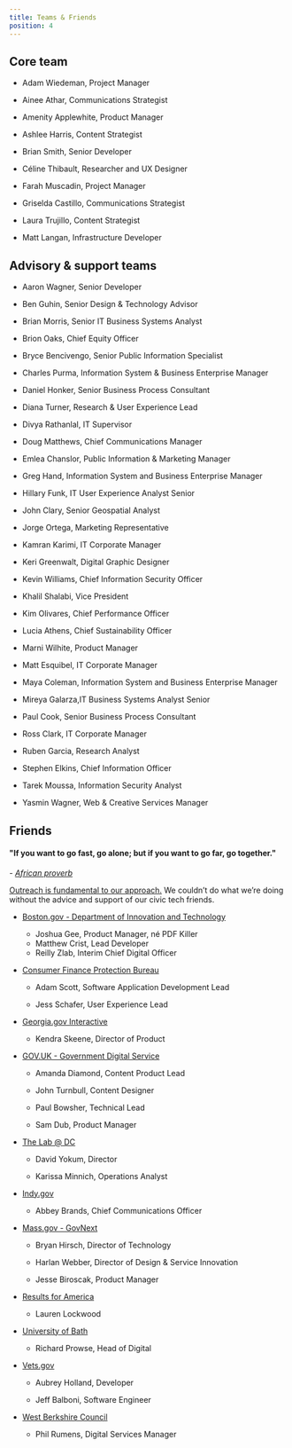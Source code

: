 ```yaml
---
title: Teams & Friends
position: 4
---
```


## Core team 

* Adam Wiedeman, Project Manager

* Ainee Athar, Communications Strategist

* Amenity Applewhite, Product Manager

* Ashlee Harris, Content Strategist 

* Brian Smith, Senior Developer

* Céline Thibault, Researcher and UX Designer

* Farah Muscadin, Project Manager

* Griselda Castillo, Communications Strategist 

* Laura Trujillo, Content Strategist

* Matt Langan, Infrastructure Developer

## Advisory & support teams

* Aaron Wagner, Senior Developer 

* Ben Guhin, Senior Design & Technology Advisor 

* Brian Morris, Senior IT Business Systems Analyst

* Brion Oaks, Chief Equity Officer 

* Bryce Bencivengo, Senior Public Information Specialist 

* Charles Purma, Information System & Business Enterprise Manager 

* Daniel Honker, Senior Business Process Consultant 

* Diana Turner, Research & User Experience Lead

* Divya Rathanlal, IT Supervisor

* Doug Matthews, Chief Communications Manager 

* Emlea Chanslor, Public Information & Marketing Manager 

* Greg Hand, Information System and Business Enterprise Manager

* Hillary Funk, IT User Experience Analyst Senior

* John Clary, Senior Geospatial Analyst

* Jorge Ortega, Marketing Representative 

* Kamran Karimi, IT Corporate Manager 

* Keri Greenwalt, Digital Graphic Designer 

* Kevin Williams, Chief Information Security Officer 

* Khalil Shalabi, Vice President 

* Kim Olivares, Chief Performance Officer 

* Lucia Athens, Chief Sustainability Officer 

* Marni Wilhite, Product Manager

* Matt Esquibel, IT Corporate Manager

* Maya Coleman, Information System and Business Enterprise Manager 

* Mireya Galarza,IT Business Systems Analyst Senior

* Paul Cook, Senior Business Process Consultant 

* Ross Clark, IT Corporate Manager 

* Ruben Garcia, Research Analyst

* Stephen Elkins, Chief Information Officer

* Tarek Moussa, Information Security Analyst

* Yasmin Wagner, Web & Creative Services Manager 

## Friends
#### "If you want to go fast, go alone; but if you want to go far, go together." 
*- [African proverb](https://www.npr.org/sections/goatsandsoda/2016/07/30/487925796/it-takes-a-village-to-determine-the-origins-of-an-african-proverb)*  


[Outreach is fundamental to our approach.](http://projects.austintexas.io/projects/austin-digital-services-discovery/about/our-approach/#part-of-a-larger-movement) We couldn’t do what we’re doing without the advice and support of our civic tech friends. 

* [Boston.gov - Department of Innovation and Technology](https://www.boston.gov/departments/innovation-and-technology)
    * Joshua Gee, Product Manager, né PDF Killer
    * Matthew Crist, Lead Developer
    * Reilly Zlab, Interim Chief Digital Officer

* [Consumer Finance Protection Bureau](https://github.com/cfpb) 

    * Adam Scott, Software Application Development Lead 

    * Jess Schafer, ‎User Experience Lead

* [Georgia.gov Interactive](https://digitalservices.georgia.gov/)
    * Kendra Skeene, Director of Product

* [GOV.UK - Government Digital Service](https://www.gov.uk/government/organisations/government-digital-service)

    * Amanda Diamond, Content Product Lead

    * John Turnbull, Content Designer

    * Paul Bowsher, Technical Lead

    * Sam Dub, Product Manager

* [The Lab @ DC](http://thelab.dc.gov/)

    * David Yokum, Director 

    * Karissa Minnich, Operations Analyst

* [Indy.gov](https://my.indy.gov/)

    * Abbey Brands, ‎Chief Communications Officer

* [Mass.gov - GovNext](https://www.mass.gov/topics/executive-office-of-technology-services-and-security)

    * Bryan Hirsch, Director of Technology

    * Harlan Webber, Director of Design & Service Innovation

    * Jesse Biroscak, Product Manager
* [Results for America](https://results4america.org/)
    * Lauren Lockwood

* [University of Bath](http://www.bath.ac.uk/)

    * Richard Prowse, Head of Digital 

* [Vets.gov](https://www.vets.gov/)

    * Aubrey Holland, Developer

    * Jeff Balboni, Software Engineer

* [West Berkshire Council](http://www.westberks.gov.uk/)

    * Phil Rumens, Digital Services Manager 